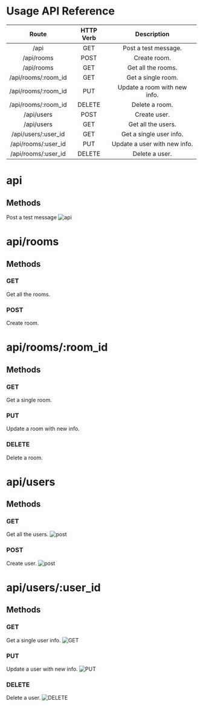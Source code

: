 # Usage API Reference

|    Route    |   HTTP Verb  |  Description |
|:-----------:|:------------:|:------------:|
| /api                |      GET     |     Post a test message.                |
| /api/rooms          |      POST    |     Create room.             |
| /api/rooms          |      GET     |     Get all the rooms.                   |
| /api/rooms/:room_id |      GET     |     Get a single room.             |
| /api/rooms/:room_id |      PUT     |     Update a room with new info.    |
| /api/rooms/:room_id |      DELETE  |     Delete a room.                  |
| /api/users          |      POST    |     Create user.             |
| /api/users          |      GET     |     Get all the users.                   |
| /api/users/:user_id |      GET     |     Get a single user info.                  |
| /api/rooms/:user_id |      PUT    |     Update a user with new info.                  |
| /api/rooms/:user_id |      DELETE    |     Delete a user.                  |

# api
## Methods
Post a test message
![api](http://i.imgur.com/Om2PGoP.png?1)

# api/rooms
## Methods
### GET
Get all the rooms.

### POST
Create room.


# api/rooms/:room_id
## Methods
### GET
Get a single room.
### PUT
Update a room with new info.
### DELETE
Delete a room.

# api/users
## Methods
### GET
Get all the users.
![post](http://i.imgur.com/buP8siA.png?1)

### POST
Create user.
![post](http://i.imgur.com/FwxE0rv.png?1)

# api/users/:user_id
## Methods
### GET
Get a single user info.
![GET](http://i.imgur.com/3ALMyqJ.png?1)

### PUT
Update a user with new info.
![PUT](http://i.imgur.com/UcGAHQ9.png?1)

### DELETE
Delete a user.
![DELETE](http://i.imgur.com/O8x1eb0.png?1)
